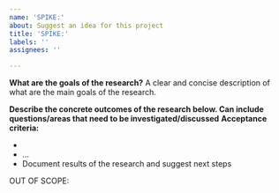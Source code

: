 ```yaml
---
name: 'SPIKE:'
about: Suggest an idea for this project
title: 'SPIKE:'
labels: ''
assignees: ''

---
```


**What are the goals of the research?**
A clear and concise description of what are the main goals of the research.

**Describe the concrete outcomes of the research below. Can include questions/areas that need to be investigated/discussed**
**Acceptance criteria:**
- <Add A clear and concise list of items here>
- ...
- Document results of the research and suggest next steps

OUT OF SCOPE:
